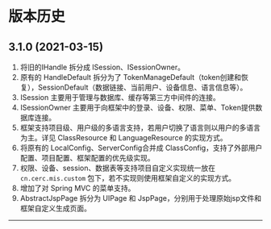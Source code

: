 #  版本历史

## 3.1.0 (2021-03-15)

1. 将旧的IHandle 拆分成 ISession、ISessionOwner。
2. 原有的 HandleDefault 拆分为了 TokenManageDefault（token创建和恢复），SessionDefault（数据链接、当前用户、设备信息、语言信息等）。
3. ISession 主要用于管理与数据库、缓存等第三方中间件的连接。
4. ISessionOwner 主要用于向框架中的登录、设备、权限、菜单、Token提供数据库连接。
5. 框架支持项目级、用户级的多语言支持，若用户切换了语言则以用户的多语言为主。详见 ClassResource 和 LanguageResource 的实现方式。
6. 将原有的 LocalConfig、ServerConfig合并成 ClassConfig，支持了外部用户配置、项目配置、框架配置的优先级实现。
7. 权限、设备、session、数据表等支持项目自定义实现统一放在 `cn.cerc.mis.custom` 包下，若不实现则使用框架自定义的实现方式。
8. 增加了对 Spring MVC 的菜单支持。
9. AbstractJspPage 拆分为 UIPage 和 JspPage，分别用于处理原始jsp文件和框架自定义生成页面。

---

